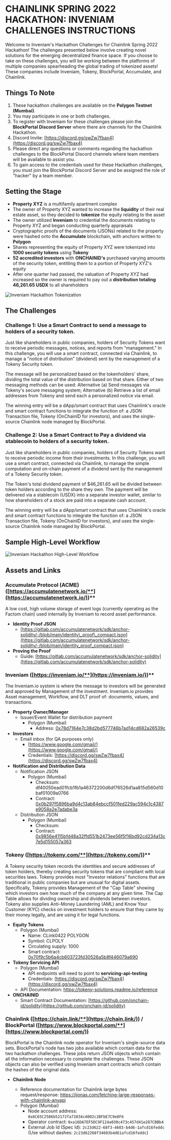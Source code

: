 #
# **CHAINLINK SPRING 2022 HACKATHON: INVENIAM CHALLENGES INSTRUCTIONS**

Welcome to Inveniam&#39;s Hackathon Challenges for Chainlink Spring 2022 Hackathon! The challenges presented below involve creating novel solutions for the emerging decentralized finance space. If you choose to take on these challenges, you will be working between the platforms of multiple companies spearheading the global trading of tokenized assets! These companies include Inveniam, Tokeny, BlockPortal, Accumulate, and Chainlink.


## **Things To Note**

1. These hackathon challenges are available on the **Polygon Testnet (Mumbai)**.
2. You may participate in one or both challenges.
3. To register with Inveniam for these challenges please join the **BlockPortal Discord Server** where there are channels for the Chainlink Hackathon.
  1. Discord Invite: [https://discord.gg/swZw7fbax4](https://discord.gg/swZw7fbax4)
4. Please direct any questions or comments regarding the hackathon challenges to the BlockPortal Discord channels where team members will be available to assist you.
5. To gain access to the credentials used for these Hackathon challenges, you must join the BlockPortal Discord Server and be assigned the role of &quot;hacker&quot; by a team member.


## **Setting the Stage**

- **Property XYZ** is a multifamily apartment complex
- The owner of Property XYZ wanted to increase the **liquidity** of their real estate asset, so they decided to **tokenize** the equity relating to the asset
- The owner utilized **Inveniam** to credential the documents relating to Property XYZ and began conducting quarterly appraisals
- Cryptographic proofs of the documents (JSONs) related to the property were hashed onto the **Accumulate** blockchain, with anchors written to **Polygon**
- Shares representing the equity of Property XYZ were tokenized into **1000 security tokens** using **Tokeny**
- **52 accredited investors** with **ONCHAINID&#39;s** purchased varying amounts of the security token, entitling them to a portion of Property XYZ&#39;s equity
- After one quarter had passed, the valuation of Property XYZ had increased so the owner is required to pay out a **distribution totaling 46,261.65 USDX** to all shareholders

![Inveniam Hackathon Tokenization](https://uploads-ssl.webflow.com/61e1c00981eb8551acfd7317/626c1c03c09fb291930dc9f3_Inveniam%20Hackathon%20Tokenization.png)


## **The Challenges**

### **Challenge 1: Use a Smart Contract to send a message to holders of a security token.**

Just like shareholders in public companies, holders of Security Tokens want to receive periodic messages, notices, and reports from &quot;management.&quot; In this challenge, you will use a smart contract, connected via Chainlink, to manage a &quot;notice of distribution&quot; (dividend) sent by the management of a Tokeny Security token.

The message will be personalized based on the tokenholders&#39; share, dividing the total value of the distribution based on that share. Either of two messaging methods can be used: Alternative (a) Send messages via Tokeny&#39;s secure messaging system; Alternative (b) Retrieve a list of email addresses from Tokeny and send each a personalized notice via email.

The winning entry will be a dApp/smart contract that uses Chainlink&#39;s oracle and smart contract functions to integrate the function of: a JSON Transaction file, Tokeny (OnChainID for investors), and uses the single-source Chainlink node managed by BlockPortal.

### **Challenge 2: Use a Smart Contract to Pay a dividend via stablecoin to holders of a security token.**

Just like shareholders in public companies, holders of Security Tokens want to receive periodic income from their investments. In this challenge, you will use a smart contract, connected via Chainlink, to manage the simple computation and on-chain payment of a dividend sent by the management of a Tokeny Security token.

The Token&#39;s total dividend payment of $46,261.65 will be divided between token holders according to the share they own. The payment will be delivered via a stablecoin (USDX) into a separate investor wallet, similar to how shareholders of a stock are paid into a separate cash account.

The winning entry will be a dApp/smart contract that uses Chainlink&#39;s oracle and smart contract functions to integrate the function of: a JSON Transaction file, Tokeny (OnChainID for investors), and uses the single-source Chainlink node managed by BlockPortal.


## **Sample High-Level Workflow**

![Inveniam Hackathon High-Level Workflow](https://uploads-ssl.webflow.com/61e1c00981eb8551acfd7317/626c1c0345c0fe8ab97aaea1_Inveniam%20Hackathon%20Workflow.png)


## **Assets and Links**

### **Accumulate Protocol (ACME)** **(**[**https://accumulatenetwork.io/**](https://accumulatenetwork.io/)**)**

A low cost, high volume storage of event logs (currently operating as the Factom chain) used internally by Inveniam to record asset performance.

- **Identity Proof JSON**
  - [https://gitlab.com/accumulatenetwork/sdk/anchor-solidity/-/blob/main/identity\_proof\_compact.json](https://gitlab.com/accumulatenetwork/sdk/anchor-solidity/-/blob/main/identity_proof_compact.json)
- **Proving the Proof**
  - Guide: [https://gitlab.com/accumulatenetwork/sdk/anchor-solidity](https://gitlab.com/accumulatenetwork/sdk/anchor-solidity)

### **Inveniam (**[**https://inveniam.io/**](https://inveniam.io/)**)**

The Inveniam.io system is where the message to investors will be generated and approved by Management of the investment. Inveniam.io provides Asset management, Workflow, and DLT proof of: documents, values, and transactions.

- **Property Owner/Manager**
  - Issuer/Event Wallet for distribution payment
    - Polygon (Mumbai)
      - Address: [0x78d7164e7c38d2bd577746b7ad14cd682a26539c](https://urldefense.proofpoint.com/v2/url?u=https-3A__blockscan.com_address_0x78d7164e7c38d2bd577746b7ad14cd682a26539c&amp;d=DwMFaQ&amp;c=euGZstcaTDllvimEN8b7jXrwqOf-v5A_CdpgnVfiiMM&amp;r=wwMDO-PpcsKYfuukO0-WtcUCFTergulK4hjUC-ONpkg&amp;m=bQN8M5I6d6ZhJ9VDjJox5i9KIGt4e8GhsuPfH5KNSJw&amp;s=GsXYBbcNDYtarg4x-HLCQO6eCubyrcCDBuGj03AtBxM&amp;e=)
- **Investors**
  - Email inbox (for QA purposes only)
    - [https://www.google.com/gmail/](https://www.google.com/gmail/)
    - Credentials: [https://discord.gg/swZw7fbax4](https://discord.gg/swZw7fbax4)
- **Notification and Distribution Data**
  - Notification JSON
    - Polygon (Mumbai)
      - Checksum: df40050ead01fcb1fb1a46372200d6df76526d1aa815d560d10baf01009a0766
      - Contract: [0x0b297f5896ba9d4c13ab84ebccf501fed229ac594c1c4387e9058a2e7adabe3a](https://mumbai.polygonscan.com/tx/0x0b297f5896ba9d4c13ab84ebccf501fed229ac594c1c4387e9058a2e7adabe3a)
  - Distribution JSON
    - Polygon (Mumbai)
      - Checksum:
      - Contract: [0x9856e4115bfd48a32ffd551b2473ee56f5f16bd92cd234a13c7e5d155057a363](https://mumbai.polygonscan.com/tx/0x9856e4115bfd48a32ffd551b2473ee56f5f16bd92cd234a13c7e5d155057a363)

### **Tokeny (**[**https://tokeny.com/**](https://tokeny.com/)**)**

A Tokeny security token records the identities and secure addresses of token holders, thereby creating security tokens that are compliant with local securities laws. Tokeny provides most &quot;Investor relations&quot; functions that are traditional in public companies but are unusual for digital assets. Specifically, Tokeny provides Management of the &quot;Cap Table&quot; showing which investors own how much of the company at any given time. The Cap Table allows for dividing ownership and dividends between investors. Tokeny also supplies Anti-Money Laundering (AML) and Know Your Customer (KYC) checks on investment holders to ensure that they came by their money legally, and are using it for legal functions.

- **Equity Tokens**
  - Polygon (Mumbai)
    - Name: CLink0422 POLYGON
    - Symbol: CLPOLY
    - Circulating supply: 1000
    - Smart contract: [0x70f9c5b6a4cb603723fd30526a5b8f446079a690](https://mumbai.polygonscan.com/token/0x70f9c5b6a4cb603723fd30526a5b8f446079a690)
- **Tokeny Servicing API**
  - Polygon (Mumbai)
    - API endpoints will need to point to **servicing-api-testing**
    - Credentials: [https://discord.gg/swZw7fbax4](https://discord.gg/swZw7fbax4)
  - API Documentation: https://tokeny-solutions.readme.io/reference
- **ONCHAINID**
  - Smart Contract Documentation: [https://github.com/onchain-id/solidity](https://github.com/onchain-id/solidity)

### **Chainlink (**[**https://chain.link/**](https://chain.link/)**) / BlockPortal ([**https://www.blockportal.com/**](https://www.blockportal.com/))**

BlockPortal is the Chainlink node operator for Inveniam's single-source data sets. BlockPortal's node has two jobs available which contain data for the two hackathon challenges. These jobs return JSON objects which contain all the information necessary to complete the challenges. These JSON objects can also be verified using Inveniam smart contracts which contain the hashes of the original data.

- **Chainlink Node**
  
  - Reference documentation for Chainlink large bytes request/response: <https://ijonas.com/fetching-large-responses-with-chainlink-anyapi>
  - Polygon (Mumbai)
    - Node account address: `0x6C65C2586b52172fa71034c4002c2BFbE7C9e8F6`
    - Operator contract: `0xa16DA7EF5DC9F124a030c473c457d41e287CBBb4`
    - External Job Id (Spec Id): `2c23d622-68f3-4603-b4d6-1afcd16feddc` (Use without dashes: `2c23d62268f34603b4d61afcd16feddc`)
